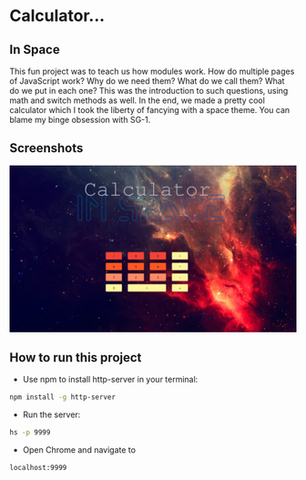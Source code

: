 # Calculator... 
## In Space

This fun project was to teach us how modules work. How do multiple pages of JavaScript work? Why do we need them? What do we call them? What do we put in each one? This was the introduction to such questions, using math and switch methods as well. In the end, we made a pretty cool calculator which I took the liberty of fancying with a space theme. You can blame my binge obsession with SG-1. 

## Screenshots 
![mains screenshot](Calculator.png)

## How to run this project
* Use npm to install http-server in your terminal:
```sh
npm install -g http-server
```
* Run the server:
```sh
hs -p 9999
```
* Open Chrome and navigate to 
```
localhost:9999
```

